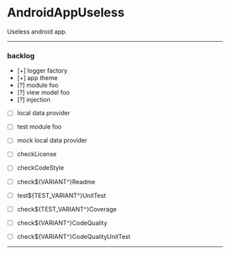 # AndroidAppUseless
Useless android app.

---

### backlog

 - [+] logger factory
 - [+] app theme
 - [?] module foo
 - [?] view model foo
 - [?] injection
 - [ ] local data provider
 - [ ] test module foo
 - [ ] mock local data provider

 - [ ] checkLicense
 - [ ] checkCodeStyle
 - [ ] check${VARIANT^}Readme
 - [ ] test${TEST_VARIANT^}UnitTest
 - [ ] check${TEST_VARIANT^}Coverage
 - [ ] check${VARIANT^}CodeQuality
 - [ ] check${VARIANT^}CodeQualityUnitTest

---

